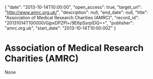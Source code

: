 {
  "date": "2013-10-14T10:00:00", 
  "open_access": true, 
  "target_url": "http://www.amrc.org.uk/", 
  "description": null, 
  "end_date": null, 
  "title": "Association of Medical Research Charities (AMRC)", 
  "record_id": "20131014T100000/GjpxDPZPl+/9E6pSsrpIDQ==", 
  "publisher": "amrc.org.uk", 
  "start_date": "2013-10-14T10:00:00Z"
}

# Association of Medical Research Charities (AMRC)

None